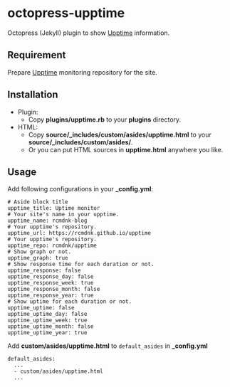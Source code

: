 # octopress-upptime

Octopress (Jekyll) plugin to show [Upptime](https://upptime.js.org/) information.

## Requirement

Prepare [Upptime](https://upptime.js.org/) monitoring repository for the site.

## Installation

* Plugin:
    * Copy **plugins/upptime.rb** to your **plugins** directory.
* HTML:
    * Copy **source/_includes/custom/asides/upptime.html** to your **source/_includes/custom/asides/**.
    * Or you can put HTML sources in **upptime.html** anywhere you like.

## Usage

Add following configurations in your **_config.yml**:


```
# Aside block title
upptime_title: Uptime monitor
# Your site's name in your upptime.
upptime_name: rcmdnk-blog
# Your upptime's repository.
upptime_url: https://rcmdnk.github.io/upptime
# Your upptime's repository.
upptime_repo: rcmdnk/upptime
# Show graph or not.
upptime_graph: true
# Show response time for each duration or not.
upptime_response: false
upptime_response_day: false
upptime_response_week: true
upptime_response_month: false
upptime_response_year: true
# Show uptime for each duration or not.
upptime_uptime: false
upptime_uptime_day: false
upptime_uptime_week: true
upptime_uptime_month: false
upptime_uptime_year: true
```

Add **custom/asides/upptime.html** to `default_asides` in **_config.yml**


```
default_asides:
  ...
  - custom/asides/upptime.html
  ...
```
